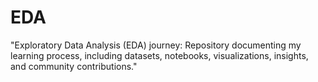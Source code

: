 # EDA
"Exploratory Data Analysis (EDA) journey: Repository documenting my learning process, including datasets, notebooks, visualizations, insights, and community contributions."
